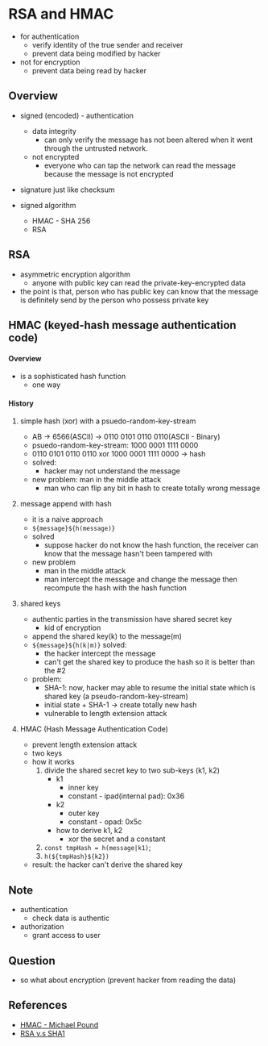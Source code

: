 # RSA and HMAC
* for authentication
    * verify identity of the true sender and receiver
    * prevent data being modified by hacker
* not for encryption
    * prevent data being read by hacker

## Overview
* signed (encoded) - authentication
    * data integrity
        * can only verify the message has not been altered when it went through the untrusted network.
    * not encrypted
        * everyone who can tap the network can read the message because the message is not encrypted

* signature just like checksum

* signed algorithm
    * HMAC - SHA 256
    * RSA


## RSA
* asymmetric encryption algorithm
    * anyone with public key can read the private-key-encrypted data
* the point is that, person who has public key can know that the message is definitely send by the person who possess private key




## HMAC (keyed-hash message authentication code)

#### Overview
* is a sophisticated hash function
    * one way

#### History

1. simple hash (xor) with a psuedo-random-key-stream
    * AB -> 6566(ASCII) -> 0110 0101 0110 0110(ASCII - Binary)
    * psuedo-random-key-stream: 1000 0001 1111 0000
    * 0110 0101 0110 0110 xor 1000 0001 1111 0000 -> hash
    * solved:
        * hacker may not understand the message
    * new problem: man in the middle attack
        * man who can flip any bit in hash to create totally wrong message

2. message append with hash
    * it is a naive approach
    * `${message}${h(message)}`
    * solved
        * suppose hacker do not know the hash function, the receiver can know that the message hasn't been tampered with
    * new problem
        * man in the middle attack
        * man intercept the message and change the message then recompute the hash with the hash function

3. shared keys
    * authentic parties in the transmission have shared secret key
        * kid of encryption
    * append the shared key(k) to the message(m)
    * `${message}${h(k|m)}` solved:
        * the hacker intercept the message
        * can't get the shared key to produce the hash so it is better than the #2
    * problem:
        * SHA-1: now, hacker may able to resume the initial state which is shared key (a pseudo-random-key-stream)
        * initial state + SHA-1 -> create totally new hash
        * vulnerable to length extension attack

4. HMAC (Hash Message Authentication Code)
    * prevent length extension attack
    * two keys
    * how it works
        1. divide the shared secret key to two sub-keys (k1, k2)
            * k1
                * inner key
                * constant - ipad(internal pad): 0x36
            * k2
                * outer key
                * constant - opad: 0x5c
            * how to derive k1, k2
                * xor the secret and a constant
        2. `const tmpHash = h(message|k1)`;
        3. `h(${tmpHash}${k2})`
    * result: the hacker can't derive the shared key


## Note
* authentication
    * check data is authentic
* authorization
    * grant access to user


## Question
* so what about encryption (prevent hacker from reading the data)

## References
* [HMAC - Michael Pound](https://www.youtube.com/watch?v=wlSG3pEiQdc)
* [RSA v.s SHA1](https://stackoverflow.com/questions/733692/sha1-vs-rsa-whats-the-difference-between-them)
